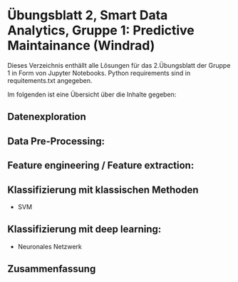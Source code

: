 
# Übungsblatt 2, Smart Data Analytics, Gruppe 1: Predictive Maintainance (Windrad)
Dieses Verzeichnis enthällt alle Lösungen für das 2.Übungsblatt der Gruppe 1 in Form von Jupyter Notebooks.
Python requirements sind in requitements.txt angegeben. 


Im folgenden ist eine Übersicht über die Inhalte gegeben:

## Datenexploration

## Data Pre-Processing:

## Feature engineering / Feature extraction:

## Klassifizierung mit klassischen Methoden
- SVM

## Klassifizierung mit deep learning:
- Neuronales Netzwerk

## Zusammenfassung

